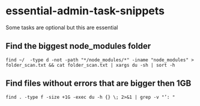 # essential-admin-task-snippets
Some tasks are optional but this are essential


## Find the biggest node_modules folder
``` 
find ~/  -type d -not -path "*/node_modules/*" -iname "node_modules" > folder_scan.txt && cat folder_scan.txt | xargs du -sh | sort -h
```

## Find files without errors that are bigger then 1GB
```
find . -type f -size +1G -exec du -h {} \; 2>&1 | grep -v "’: "
``` 
